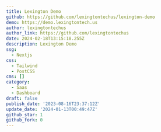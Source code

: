 ```yaml
---
title: Lexington Demo
github: https://github.com/lexingtontechus/lexington-demo
demo: https://demo.lexingtontech.us
author: lexingtontechus
author_link: https://github.com/lexingtontechus
date: 2024-02-18T13:15:18.255Z
description: Lexington Demo
ssg:
  - Nextjs
css:
  - Tailwind
  - PostCSS
cms: []
category:
  - Saas
  - Dashboard
draft: false
publish_date: '2023-08-16T23:37:12Z'
update_date: '2024-01-13T00:49:47Z'
github_star: 1
github_fork: 0
---
```

